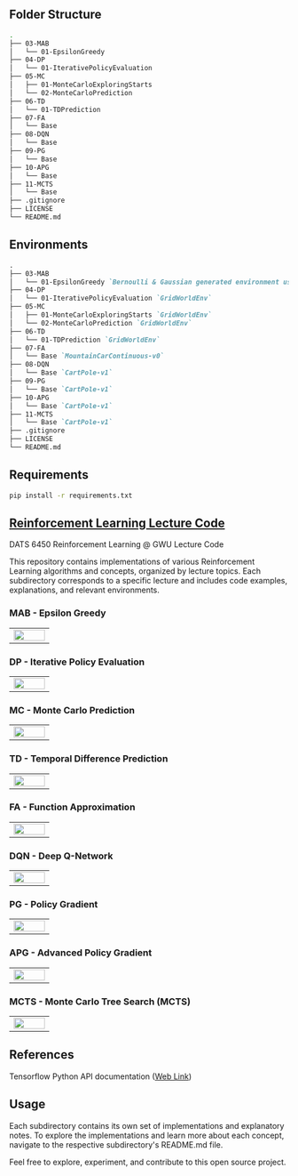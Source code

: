 ## Folder Structure

```bash
.
├── 03-MAB
│   └── 01-EpsilonGreedy
├── 04-DP
│   └── 01-IterativePolicyEvaluation
├── 05-MC
│   ├── 01-MonteCarloExploringStarts
│   └── 02-MonteCarloPrediction
├── 06-TD
│   └── 01-TDPrediction
├── 07-FA
│   └── Base
├── 08-DQN
│   └── Base
├── 09-PG
│   └── Base
├── 10-APG
│   └── Base
├── 11-MCTS
│   └── Base
├── .gitignore
├── LICENSE
└── README.md
```

## Environments 

```markdown
.
├── 03-MAB
│   └── 01-EpsilonGreedy `Bernoulli & Gaussian generated environment using numpy`
├── 04-DP
│   └── 01-IterativePolicyEvaluation `GridWorldEnv`
├── 05-MC
│   ├── 01-MonteCarloExploringStarts `GridWorldEnv`
│   └── 02-MonteCarloPrediction `GridWorldEnv`
├── 06-TD
│   └── 01-TDPrediction `GridWorldEnv`
├── 07-FA
│   └── Base `MountainCarContinuous-v0`
├── 08-DQN
│   └── Base `CartPole-v1`
├── 09-PG
│   └── Base `CartPole-v1`
├── 10-APG
│   └── Base `CartPole-v1`
├── 11-MCTS
│   └── Base `CartPole-v1`
├── .gitignore
├── LICENSE
└── README.md
```

## Requirements

```bash
pip install -r requirements.txt
```

## <u> Reinforcement Learning Lecture Code </u>

DATS 6450 Reinforcement Learning @ GWU Lecture Code 

This repository contains implementations of various Reinforcement Learning algorithms and concepts, organized by lecture topics. Each subdirectory corresponds to a specific lecture and includes code examples, explanations, and relevant environments.

### MAB - Epsilon Greedy

<table>
  <tr>
    <td style="width: 50%;">
      <img src="images/3-1.png" width="100%">
    </td>
  </tr>
</table>

### DP - Iterative Policy Evaluation

<table>
  <tr>
    <td style="width: 50%;">
      <img src="images/4-1.png" width="100%">
    </td>
  </tr>
</table>

### MC - Monte Carlo Prediction

<table>
  <tr>
    <td style="width: 50%;">
      <img src="images/5-1.png" width="100%">
    </td>
  </tr>
</table>

### TD - Temporal Difference Prediction

<table>
  <tr>
    <td style="width: 50%;">
      <img src="images/6-1.png" width="100%">
    </td>
  </tr>
</table>

### FA - Function Approximation

<table>
  <tr>
    <td style="width: 50%;">
      <img src="images/7-1.png" width="100%">
    </td>
  </tr>
</table>

### DQN - Deep Q-Network

<table>
  <tr>
    <td style="width: 50%;">
      <img src="images/8-1.png" width="100%">
    </td>
  </tr>
</table>

### PG - Policy Gradient

<table>
  <tr>
    <td style="width: 50%;">
      <img src="images/9-1.png" width="100%">
    </td>
  </tr>
</table>

### APG - Advanced Policy Gradient

<table>
  <tr>
    <td style="width: 50%;">
      <img src="images/10-1.png" width="100%">
    </td>
  </tr>
</table>

### MCTS - Monte Carlo Tree Search (MCTS)

<table>
  <tr>
    <td style="width: 50%;">
      <img src="images/11-1.png" width="100%">
    </td>
  </tr>
</table>

## References

Tensorflow Python API documentation ([Web Link](https://www.tensorflow.org/api_docs/python/tf/all_symbols))

## Usage

Each subdirectory contains its own set of implementations and explanatory notes. To explore the implementations and learn more about each concept, navigate to the respective subdirectory's README.md file.

Feel free to explore, experiment, and contribute to this open source project.
